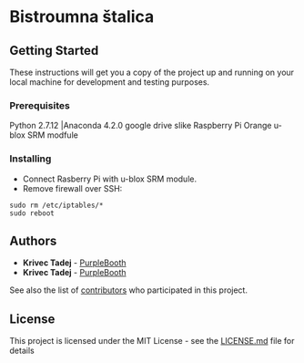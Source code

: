 # Bistroumna štalica



## Getting Started

These instructions will get you a copy of the project up and running on your local machine for development and testing purposes.

### Prerequisites

Python 2.7.12 |Anaconda 4.2.0 
google drive slike
Raspberry Pi Orange
u-blox SRM modfule

### Installing
* Connect Rasberry Pi with u-blox SRM module. 
* Remove firewall over SSH:

```
sudo rm /etc/iptables/*
sudo reboot
```

## Authors

* **Krivec Tadej** - [PurpleBooth](https://github.com/tadejkrivec)
* **Krivec Tadej** - [PurpleBooth](https://github.com/mihagazvoda)

See also the list of [contributors](https://github.com/your/project/contributors) who participated in this project.

## License

This project is licensed under the MIT License - see the [LICENSE.md](LICENSE.md) file for details

